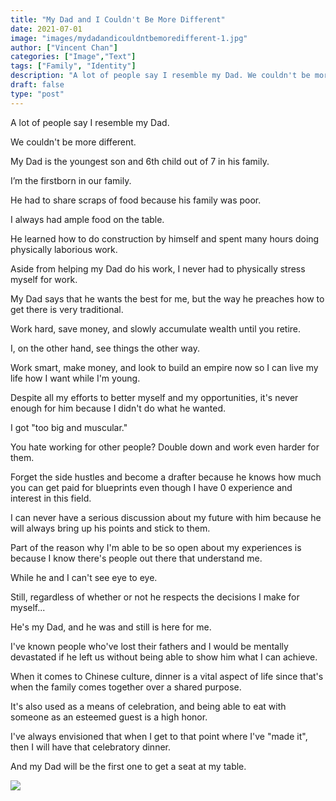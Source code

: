 ```yaml
---
title: "My Dad and I Couldn't Be More Different"
date: 2021-07-01
image: "images/mydadandicouldntbemoredifferent-1.jpg"
author: ["Vincent Chan"]
categories: ["Image","Text"]
tags: ["Family", "Identity"]
description: "A lot of people say I resemble my Dad. We couldn't be more different."
draft: false
type: "post"
---
```


A lot of people say I resemble my Dad.

We couldn't be more different.

My Dad is the youngest son and 6th child out of 7 in his family.

I’m the firstborn in our family.

He had to share scraps of food because his family was poor.

I always had ample food on the table.

He learned how to do construction by himself and spent many hours doing physically laborious work.

Aside from helping my Dad do his work, I never had to physically stress myself for work.

My Dad says that he wants the best for me, but the way he preaches how to get there is very traditional.

Work hard, save money, and slowly accumulate wealth until you retire.

I, on the other hand, see things the other way.

Work smart, make money, and look to build an empire now so I can live my life how I want while I'm young.

Despite all my efforts to better myself and my opportunities, it's never enough for him because I didn't do what he wanted.

I got "too big and muscular."

You hate working for other people? Double down and work even harder for them.

Forget the side hustles and become a drafter because he knows how much you can get paid for blueprints even though I have 0 experience and interest in this field.

I can never have a serious discussion about my future with him because he will always bring up his points and stick to them.

Part of the reason why I'm able to be so open about my experiences is because I know there's people out there that understand me.

While he and I can't see eye to eye.

Still, regardless of whether or not he respects the decisions I make for myself...

He's my Dad, and he was and still is here for me.

I've known people who've lost their fathers and I would be mentally devastated if he left us without being able to show him what I can achieve.

When it comes to Chinese culture, dinner is a vital aspect of life since that's when the family comes together over a shared purpose.

It's also used as a means of celebration, and being able to eat with someone as an esteemed guest is a high honor.

I've always envisioned that when I get to that point where I've "made it", then I will have that celebratory dinner.

And my Dad will be the first one to get a seat at my table.

<img src="/images/mydadandicouldntbemoredifferent-2.jpg"/>
